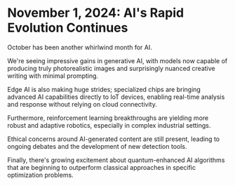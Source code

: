 # November 1, 2024: AI's Rapid Evolution Continues

October has been another whirlwind month for AI.

We're seeing impressive gains in generative AI, with models now capable of producing truly photorealistic images and surprisingly nuanced creative writing with minimal prompting.

Edge AI is also making huge strides; specialized chips are bringing advanced AI capabilities directly to IoT devices, enabling real-time analysis and response without relying on cloud connectivity.

Furthermore, reinforcement learning breakthroughs are yielding more robust and adaptive robotics, especially in complex industrial settings.

Ethical concerns around AI-generated content are still present, leading to ongoing debates and the development of new detection tools.

Finally, there's growing excitement about quantum-enhanced AI algorithms that are beginning to outperform classical approaches in specific optimization problems.
